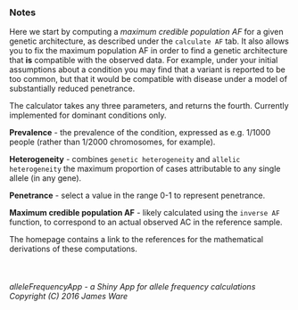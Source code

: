 ### Notes

Here we start by computing a *maximum credible population AF* for a given genetic architecture, as described under the `calculate AF` tab.  It also allows you to fix the maximum population AF in order to find a genetic architecture that **is** compatible with the observed data. For example, under your initial assumptions about a condition you may find that a variant is reported to be too common, but that it would be compatible with disease under a model of substantially reduced penetrance. 

The calculator takes any three parameters, and returns the fourth.
Currently implemented for dominant conditions only.

**Prevalence** - the prevalence of the condition, expressed as e.g. 1/1000 people (rather than 1/2000 chromosomes, for example).

**Heterogeneity** - combines `genetic heterogeneity` and `allelic heterogeneity` the maximum proportion of cases attributable to any single allele (in any gene).

**Penetrance** - select a value in the range 0-1 to represent penetrance.

**Maximum credible population AF** - likely calculated using the `inverse AF` function, to correspond to an actual observed AC in the reference sample.


The homepage contains a link to the references for the mathematical derivations of these computations.  
<br>
<br>
<br>
*alleleFrequencyApp - a Shiny App for allele frequency calculations Copyright (C) 2016 James Ware*
